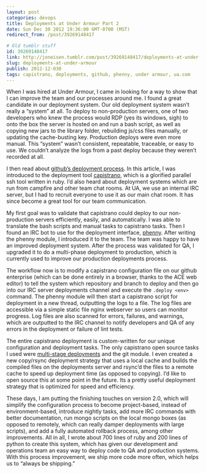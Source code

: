 ```yaml
---
layout: post
categories: devops
title: Deployments at Under Armour Part 2
date: Sun Dec 30 2012 19:36:00 GMT-0700 (MST)
redirect_from: /post/39269148417

# Old tumblr stuff
id: 39269148417
link: http://joneisen.tumblr.com/post/39269148417/deployments-at-under-armour
slug: deployments-at-under-armour
publish: 2012-12-030
tags: capistrano, deployments, github, phenny, under armour, ua.com
---
```



When I was hired at Under Armour, I came in looking for a way to show that I can improve the team and our processes around me. I found a great candidate in our deployment system. Our old deployment system wasn’t really a “system” at all. To deploy to non-production servers, one of two developers who knew the process would RDP (yes its windows, sigh) to onto the box the server is hosted on and run a bash script, as well as copying new jars to the library folder, rebuilding js/css files manually, or updating the cache-busting key. Production deploys were even more manual. This “system” wasn’t consistent, repeatable, traceable, or easy to use. We couldn’t analyze the logs from a past deploy because they weren’t recorded at all.

I then read about [github’s deployment process](https://github.com/blog/1241-deploying-at-github). In this article, I was introduced to the deployment tool [capistrano](https://github.com/capistrano/capistrano), which is a glorified parallel ssh tool written in ruby. I’d also heard about deployment systems which are run from campfire and other team chat rooms. At UA, we use an internal IRC server, but I had to recruit everyone to use it as our main chat room. It has since become a great tool for our team communication.

My first goal was to validate that capistrano could deploy to our non-production servers efficiently, easily, and automatically. I was able to translate the bash scripts and manual tasks to capistrano tasks. Then I found an IRC bot to use for the deployment interface, [phenny](http://inamidst.com/phenny/). After writing the phenny module, I introduced it to the team. The team was happy to have an improved deployment system. After the process was validated for QA, I upgraded it to do a multi-phase deployment to production, which is currently used to improve our production deployments process.

The workflow now is to modify a capistrano configuration file on our github enterprise (which can be done entirely in a browser, thanks to the ACE web editor) to tell the system which repository and branch to deploy and then go into our IRC server deployments channel and execute the `.deploy <env>` command. The phenny module will then start a capistrano script for deployment in a new thread, outputting the logs to a file. The log files are accessible via a simple static file nginx webserver so users can monitor progress. Log files are also scanned for errors, failures, and warnings, which are outputted to the IRC channel to notify developers and QA of any errors in the deployment or failure of lint tests.

The entire capistrano deployment is custom-written for our unique configuration and deployment tasks. The only capistrano open source tasks I used were [multi-stage deployments](https://github.com/capistrano/capistrano/wiki/2.x-Multistage-Extension) and the git module. I even created a new copy/rsync deployment strategy that uses a local cache and builds the compiled files on the deployments server and rsync’d the files to a remote cache to speed up deployment time (as opposed to copying). I’d like to open source this at some point in the future. Its a pretty useful deployment strategy that is optimized for speed and efficiency.

These days, I am putting the finishing touches on version 2.0, which will simplify the configuration process to become project-based, instead of environment-based, introduce nightly tasks, add more IRC commands with better documentation, run mongo scripts on the local mongo boxes (as opposed to remotely, which can really damper deployments with large scripts), and add a fully automated rollback process, among other improvements. All in all, I wrote about 700 lines of ruby and 200 lines of python to create this system, which has given our development and operations team an easy way to deploy code to QA and production systems. With this process improvement, we ship more code more often, which helps us to “always be shipping.”


